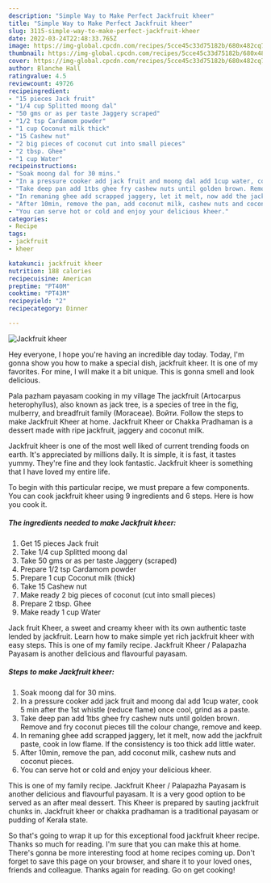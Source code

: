 ```yaml
---
description: "Simple Way to Make Perfect Jackfruit kheer"
title: "Simple Way to Make Perfect Jackfruit kheer"
slug: 3115-simple-way-to-make-perfect-jackfruit-kheer
date: 2022-03-24T22:48:33.765Z
image: https://img-global.cpcdn.com/recipes/5cce45c33d75182b/680x482cq70/jackfruit-kheer-recipe-main-photo.jpg
thumbnail: https://img-global.cpcdn.com/recipes/5cce45c33d75182b/680x482cq70/jackfruit-kheer-recipe-main-photo.jpg
cover: https://img-global.cpcdn.com/recipes/5cce45c33d75182b/680x482cq70/jackfruit-kheer-recipe-main-photo.jpg
author: Blanche Hall
ratingvalue: 4.5
reviewcount: 49726
recipeingredient:
- "15 pieces Jack fruit"
- "1/4 cup Splitted moong dal"
- "50 gms or as per taste Jaggery scraped"
- "1/2 tsp Cardamom powder"
- "1 cup Coconut milk thick"
- "15 Cashew nut"
- "2 big pieces of coconut cut into small pieces"
- "2 tbsp. Ghee"
- "1 cup Water"
recipeinstructions:
- "Soak moong dal for 30 mins."
- "In a pressure cooker add jack fruit and moong dal add 1cup water, cook 5 min after the 1st whistle (reduce flame) once cool, grind as a paste."
- "Take deep pan add 1tbs ghee fry cashew nuts until golden brown. Remove and fry coconut pieces till the colour change, remove and keep."
- "In remaning ghee add scrapped jaggery, let it melt, now add the jackfruit paste, cook in low flame. If the consistency is too thick add little water."
- "After 10min, remove the pan, add coconut milk, cashew nuts and coconut pieces."
- "You can serve hot or cold and enjoy your delicious kheer."
categories:
- Recipe
tags:
- jackfruit
- kheer

katakunci: jackfruit kheer 
nutrition: 188 calories
recipecuisine: American
preptime: "PT40M"
cooktime: "PT43M"
recipeyield: "2"
recipecategory: Dinner

---
```



![Jackfruit kheer](https://img-global.cpcdn.com/recipes/5cce45c33d75182b/680x482cq70/jackfruit-kheer-recipe-main-photo.jpg)

Hey everyone, I hope you're having an incredible day today. Today, I'm gonna show you how to make a special dish, jackfruit kheer. It is one of my favorites. For mine, I will make it a bit unique. This is gonna smell and look delicious.

Pala pazham payasam cooking in my village The jackfruit (Artocarpus heterophyllus), also known as jack tree, is a species of tree in the fig, mulberry, and breadfruit family (Moraceae). Войти. Follow the steps to make Jackfruit Kheer at home. Jackfruit Kheer or Chakka Pradhaman is a dessert made with ripe jackfruit, jaggery and coconut milk.

Jackfruit kheer is one of the most well liked of current trending foods on earth. It's appreciated by millions daily. It is simple, it is fast, it tastes yummy. They're fine and they look fantastic. Jackfruit kheer is something that I have loved my entire life.


To begin with this particular recipe, we must prepare a few components. You can cook jackfruit kheer using 9 ingredients and 6 steps. Here is how you cook it.

<!--inarticleads1-->

##### The ingredients needed to make Jackfruit kheer:

1. Get 15 pieces Jack fruit
1. Take 1/4 cup Splitted moong dal
1. Take 50 gms or as per taste Jaggery (scraped)
1. Prepare 1/2 tsp Cardamom powder
1. Prepare 1 cup Coconut milk (thick)
1. Take 15 Cashew nut
1. Make ready 2 big pieces of coconut (cut into small pieces)
1. Prepare 2 tbsp. Ghee
1. Make ready 1 cup Water


Jack fruit Kheer, a sweet and creamy kheer with its own authentic taste lended by jackfruit. Learn how to make simple yet rich jackfruit kheer with easy steps. This is one of my family recipe. Jackfruit Kheer / Palapazha Payasam is another delicious and flavourful payasam. 

<!--inarticleads2-->

##### Steps to make Jackfruit kheer:

1. Soak moong dal for 30 mins.
1. In a pressure cooker add jack fruit and moong dal add 1cup water, cook 5 min after the 1st whistle (reduce flame) once cool, grind as a paste.
1. Take deep pan add 1tbs ghee fry cashew nuts until golden brown. Remove and fry coconut pieces till the colour change, remove and keep.
1. In remaning ghee add scrapped jaggery, let it melt, now add the jackfruit paste, cook in low flame. If the consistency is too thick add little water.
1. After 10min, remove the pan, add coconut milk, cashew nuts and coconut pieces.
1. You can serve hot or cold and enjoy your delicious kheer.


This is one of my family recipe. Jackfruit Kheer / Palapazha Payasam is another delicious and flavourful payasam. It is a very good option to be served as an after meal dessert. This Kheer is prepared by sauting jackfruit chunks in. Jackfruit kheer or chakka pradhaman is a traditional payasam or pudding of Kerala state. 

So that's going to wrap it up for this exceptional food jackfruit kheer recipe. Thanks so much for reading. I'm sure that you can make this at home. There's gonna be more interesting food at home recipes coming up. Don't forget to save this page on your browser, and share it to your loved ones, friends and colleague. Thanks again for reading. Go on get cooking!
